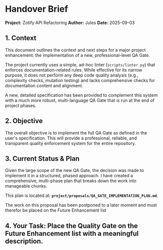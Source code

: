 # Handover Brief

**Project:** Zotify API Refactoring 
**Author:** Jules 
**Date:** 2025-09-03

## 1. Context
This document outlines the context and next steps for a major project enhancement: the implementation of a new, professional-level QA Gate.

The project currently uses a simple, ad-hoc linter (`scripts/linter.py`) that enforces documentation-related rules. While effective for its narrow purpose, it does not perform any deep code quality analysis (e.g., complexity checks, mutation testing) and lacks comprehensive checks for documentation content and alignment.

A new, detailed specification has been provided to complement this system with a much more robust, multi-language QA Gate that is run at the end of project phases.

## 2. Objective
The overall objective is to implement the full QA Gate as defined in the user's specification. This will provide a professional, reliable, and transparent quality enforcement system for the entire repository.

## 3. Current Status & Plan
Given the large scope of the new QA Gate, the decision was made to implement it in a structured, phased approach. I have created a comprehensive, multi-phase plan that breaks down the work into manageable chunks.

This plan is located at: **`project/proposals/QA_GATE_IMPLEMENTATION_PLAN.md`**.

The work on this proposal has been postponed to a later moment and must therefor be placed on the Future Enhancement list

## 4. Your Task: Place the Quality Gate on the Future Enhancement list with a meaningful description.
